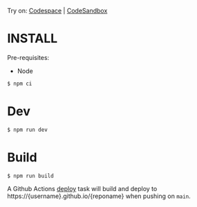 Try on: [Codespace](https://github.com/codespaces/new?template=abernier%2Ftpl-react&repo=566536456) | [CodeSandbox](https://codesandbox.io/s/github/abernier/tpl-react)

# INSTALL

Pre-requisites:

- Node

```sh
$ npm ci
```

# Dev

```sh
$ npm run dev
```

# Build

```sh
$ npm run build
```

A Github Actions [deploy](.github/workflows/deploy.yml) task will build and deploy to https://{username}.github.io/{reponame} when pushing on `main`.